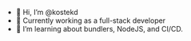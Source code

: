 - 👋 Hi, I’m @kostekd
- 👀 Currently working as a full-stack developer 
- 🌱 I’m learning about bundlers, NodeJS, and CI/CD. 


<!---
kostekd/kostekd is a ✨ special ✨ repository because its `README.md` (this file) appears on your GitHub profile.
You can click the Preview link to take a look at your changes.
--->
